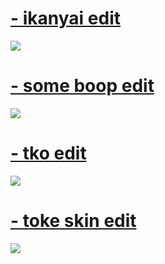 # [- ikanyai edit](https://muilyxiv.s-ul.eu/ovFDQkam) 
![](https://media.discordapp.net/attachments/819895623825358882/955200199431708732/screenshot796.jpg?width=658&height=370)

# [- some boop edit](https://muilyxiv.s-ul.eu/o6APdnUW) 
![](https://media.discordapp.net/attachments/819895623825358882/955202177134108732/screenshot800.jpg?width=722&height=406)

# [- tko edit](https://muilyxiv.s-ul.eu/lzaZp1dG) 
![](https://media.discordapp.net/attachments/819895623825358882/955202545171726356/screenshot801.jpg?width=722&height=406)

# [- toke skin edit](https://muilyxiv.s-ul.eu/l3atInUR) 
![](https://media.discordapp.net/attachments/819895623825358882/955202884579000320/screenshot802.jpg?width=722&height=406)
